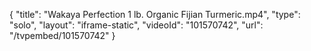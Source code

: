 {
    "title": "Wakaya Perfection 1 lb. Organic Fijian Turmeric.mp4",
    "type": "solo",
    "layout": "iframe-static",
    "videoId": "101570742",
    "url": "\/tvpembed\/101570742"
}